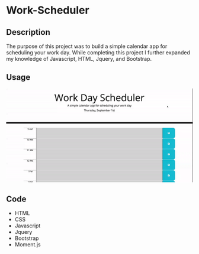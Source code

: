 # Work-Scheduler

## Description

The purpose of this project was to build a simple calendar app for scheduling your work day. While completing this project I further expanded my knowledge of Javascript,
HTML, Jquery, and Bootstrap.

## Usage

   ![Video of workday scheduler](assets/workdayscheduler.gif)
   
## Code
* HTML
* CSS
* Javascript
* Jquery
* Bootstrap
* Moment.js


